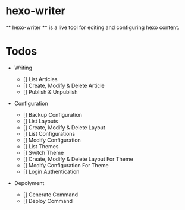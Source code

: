 # hexo-writer

** hexo-writer ** is a live tool for editing and configuring hexo content.

# Todos

- Writing
  - [] List Articles
  - [] Create, Modify & Delete Article
  - [] Publish & Unpublish

- Configuration
  - [] Backup Configuration
  - [] List Layouts
  - [] Create, Modify & Delete Layout
  - [] List Configurations
  - [] Modify Configuration
  - [] List Themes
  - [] Switch Theme
  - [] Create, Modify & Delete Layout For Theme
  - [] Modify Configuration For Theme
  - [] Login Authentication

- Depolyment
  - [] Generate Command
  - [] Deploy Command